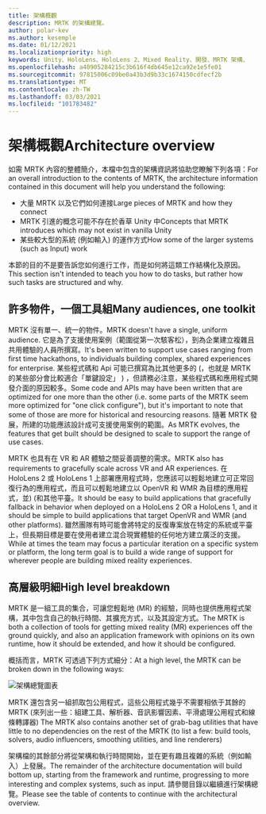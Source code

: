 ```yaml
---
title: 架構概觀
description: MRTK 的架構總覽。
author: polar-kev
ms.author: kesemple
ms.date: 01/12/2021
ms.localizationpriority: high
keywords: Unity、HoloLens、HoloLens 2、Mixed Reality、開發、MRTK 架構、
ms.openlocfilehash: a40905284215c3b616f4db645e12ca92e1e5fe01
ms.sourcegitcommit: 97815006c09be0a43b3d9b33c1674150cdfecf2b
ms.translationtype: MT
ms.contentlocale: zh-TW
ms.lasthandoff: 03/03/2021
ms.locfileid: "101783482"
---
```

# <a name="architecture-overview"></a><span data-ttu-id="bd0af-104">架構概觀</span><span class="sxs-lookup"><span data-stu-id="bd0af-104">Architecture overview</span></span>

<span data-ttu-id="bd0af-105">如需 MRTK 內容的整體簡介，本檔中包含的架構資訊將協助您瞭解下列各項：</span><span class="sxs-lookup"><span data-stu-id="bd0af-105">For an overall introduction to the contents of MRTK, the architecture information contained in this document will help you understand the following:</span></span>

- <span data-ttu-id="bd0af-106">大量 MRTK 以及它們如何連接</span><span class="sxs-lookup"><span data-stu-id="bd0af-106">Large pieces of MRTK and how they connect</span></span>
- <span data-ttu-id="bd0af-107">MRTK 引進的概念可能不存在於香草 Unity 中</span><span class="sxs-lookup"><span data-stu-id="bd0af-107">Concepts that MRTK introduces which may not exist in vanilla Unity</span></span>
- <span data-ttu-id="bd0af-108">某些較大型的系統 (例如輸入) 的運作方式</span><span class="sxs-lookup"><span data-stu-id="bd0af-108">How some of the larger systems (such as Input) work</span></span>

<span data-ttu-id="bd0af-109">本節的目的不是要告訴您如何進行工作，而是如何將這類工作結構化及原因。</span><span class="sxs-lookup"><span data-stu-id="bd0af-109">This section isn't intended to teach you how to do tasks, but rather how such tasks are structured and why.</span></span>

## <a name="many-audiences-one-toolkit"></a><span data-ttu-id="bd0af-110">許多物件，一個工具組</span><span class="sxs-lookup"><span data-stu-id="bd0af-110">Many audiences, one toolkit</span></span>

<span data-ttu-id="bd0af-111">MRTK 沒有單一、統一的物件。</span><span class="sxs-lookup"><span data-stu-id="bd0af-111">MRTK doesn't have a single, uniform audience.</span></span> <span data-ttu-id="bd0af-112">它是為了支援使用案例（範圍從第一次駭客松），到為企業建立複雜且共用體驗的人員所撰寫。</span><span class="sxs-lookup"><span data-stu-id="bd0af-112">It's been written to support use cases ranging from first time hackathons, to individuals building complex, shared experiences for enterprise.</span></span> <span data-ttu-id="bd0af-113">某些程式碼和 Api 可能已撰寫為比其他更多的 (，也就是 MRTK 的某些部分會比較適合「單鍵設定」 ) ，但請務必注意，某些程式碼和應用程式開發介面的原因較多。</span><span class="sxs-lookup"><span data-stu-id="bd0af-113">Some code and APIs may have been written that are optimized for one more than the other (i.e. some parts of the MRTK seem more optimized for "one click configure"), but it's important to note that some of those are more for historical and resourcing reasons.</span></span> <span data-ttu-id="bd0af-114">隨著 MRTK 發展，所建的功能應該設計成可支援使用案例的範圍。</span><span class="sxs-lookup"><span data-stu-id="bd0af-114">As MRTK evolves, the features that get built should be designed to scale to support the range of use cases.</span></span>

<span data-ttu-id="bd0af-115">MRTK 也具有在 VR 和 AR 體驗之間妥善調整的需求。</span><span class="sxs-lookup"><span data-stu-id="bd0af-115">MRTK also has requirements to gracefully scale across VR and AR experiences.</span></span> <span data-ttu-id="bd0af-116">在 HoloLens 2 或 HoloLens 1 上部署應用程式時，您應該可以輕鬆地建立可正常回復行為的應用程式，而且可以輕鬆地建立以 OpenVR 和 WMR 為目標的應用程式，並)  (和其他平臺。</span><span class="sxs-lookup"><span data-stu-id="bd0af-116">It should be easy to build applications that gracefully fallback in behavior when deployed on a HoloLens 2 OR a HoloLens 1, and it should be simple to build applications that target OpenVR and WMR (and other platforms).</span></span> <span data-ttu-id="bd0af-117">雖然團隊有時可能會將特定的反復專案放在特定的系統或平臺上，但長期目標是要在使用者建立混合現實體驗的任何地方建立廣泛的支援。</span><span class="sxs-lookup"><span data-stu-id="bd0af-117">While at times the team may focus a particular iteration on a specific system or platform, the long term goal is to build a wide range of support for wherever people are building mixed reality experiences.</span></span>

## <a name="high-level-breakdown"></a><span data-ttu-id="bd0af-118">高層級明細</span><span class="sxs-lookup"><span data-stu-id="bd0af-118">High level breakdown</span></span>

<span data-ttu-id="bd0af-119">MRTK 是一組工具的集合，可讓您輕鬆地 (MR) 的經驗，同時也提供應用程式架構，其中包含自己的執行時間、其擴充方式，以及其設定方式。</span><span class="sxs-lookup"><span data-stu-id="bd0af-119">The MRTK is both a collection of tools for getting mixed reality (MR) experiences off the ground quickly, and also an application framework with opinions on its own runtime, how it should be extended, and how it should be configured.</span></span>

<span data-ttu-id="bd0af-120">概括而言，MRTK 可透過下列方式細分：</span><span class="sxs-lookup"><span data-stu-id="bd0af-120">At a high level, the MRTK can be broken down in the following ways:</span></span>

![架構總覽圖表](../features/images/architecture/MRTK_Architecture.png)

<span data-ttu-id="bd0af-122">MRTK 還包含另一組抓取包公用程式，這些公用程式幾乎不需要相依于其餘的 MRTK (來列出一些：組建工具、解析器、音訊影響因素、平滑處理公用程式和線條轉譯器) </span><span class="sxs-lookup"><span data-stu-id="bd0af-122">The MRTK also contains another set of grab-bag utilities that have little to no dependencies on the rest of the MRTK (to list a few: build tools, solvers, audio influencers, smoothing utilities, and line renderers)</span></span>

<span data-ttu-id="bd0af-123">架構檔的其餘部分將從架構和執行時間開始，並在更有趣且複雜的系統（例如輸入）上發展。</span><span class="sxs-lookup"><span data-stu-id="bd0af-123">The remainder of the architecture documentation will build bottom up, starting from the framework and runtime, progressing to more interesting and complex systems, such as input.</span></span> <span data-ttu-id="bd0af-124">請參閱目錄以繼續進行架構總覽。</span><span class="sxs-lookup"><span data-stu-id="bd0af-124">Please see the table of contents to continue with the architectural overview.</span></span>
